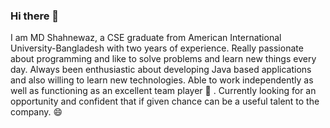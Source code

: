 ### Hi there 👋
I am MD Shahnewaz, a CSE graduate from American International University-Bangladesh with two years of experience. Really passionate about programming and like to solve problems and learn new things every day. Always been enthusiastic about developing Java based applications and also willing to learn new technologies. Able to work independently as well as functioning as an excellent team player 👯 . Currently looking for an opportunity and confident that if given chance can be a useful talent to the company. 😄

<!--
**ShahAman/ShahAman** is a ✨ _special_ ✨ repository because its `README.md` (this file) appears on your GitHub profile.

Here are some ideas to get you started:

- 🔭 I’m currently working on ...
- 🌱 I’m currently learning ...
- 👯 I’m looking to collaborate on ...
- 🤔 I’m looking for help with ...
- 💬 Ask me about ...
- 📫 How to reach me: ...
- 😄 Pronouns: ...
- ⚡ Fun fact: ...
-->
